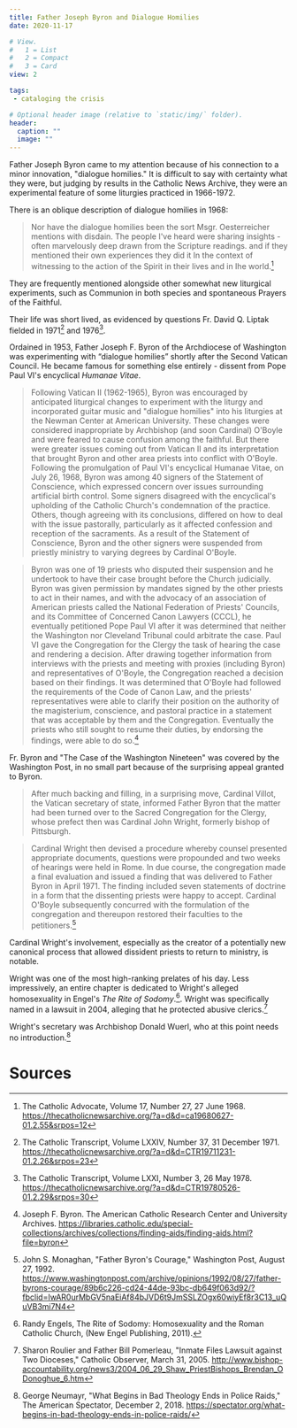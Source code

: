```yaml
---
title: Father Joseph Byron and Dialogue Homilies
date: 2020-11-17

# View.
#   1 = List
#   2 = Compact
#   3 = Card
view: 2

tags:
 - cataloging the crisis

# Optional header image (relative to `static/img/` folder).
header:
  caption: ""
  image: ""
---
```


Father Joseph Byron came to my attention because of his connection to a minor innovation, "dialogue homilies." It is difficult to say with certainty what they were, but judging by results in the Catholic News Archive, they were an experimental feature of some liturgies practiced in 1966-1972. 

There is an oblique description of dialogue homilies in 1968: 

> Nor have the dialogue homilies been the sort Msgr. Oesterreicher mentions with disdain. The people I've heard were sharing insights - often marvelously deep drawn from the Scripture readings. and if they mentioned their own experiences they did it In the context of witnessing to the action of the Spirit in their lives and in Ihe world.[^1] 

They are frequently mentioned alongside other somewhat new liturgical experiments, such as Communion in both species and spontaneous Prayers of the Faithful. 

Their life was short lived, as evidenced by questions Fr. David Q. Liptak fielded in 1971[^2] and 1976[^3]. 

Ordained in 1953, Father Joseph F. Byron of the Archdiocese of Washington was experimenting with “dialogue homilies” shortly after the Second Vatican Council. He became famous for something else entirely - dissent from Pope Paul VI's encyclical _Humanae Vitae_. 

> Following Vatican II (1962-1965), Byron was encouraged by anticipated liturgical changes to experiment with the liturgy and incorporated guitar music and "dialogue homilies" into his liturgies at the Newman Center at American University. These changes were considered inappropriate by Archbishop (and soon Cardinal) O'Boyle and were feared to cause confusion among the faithful. But there were greater issues coming out from Vatican II and its interpretation that brought Byron and other area priests into conflict with O'Boyle. Following the promulgation of Paul VI's encyclical Humanae Vitae, on July 26, 1968, Byron was among 40 signers of the Statement of Conscience, which expressed concern over issues surrounding artificial birth control. Some signers disagreed with the encyclical's upholding of the Catholic Church's condemnation of the practice. Others, though agreeing with its conclusions, differed on how to deal with the issue pastorally, particularly as it affected confession and reception of the sacraments. As a result of the Statement of Conscience, Byron and the other signers were suspended from priestly ministry to varying degrees by Cardinal O'Boyle.

> Byron was one of 19 priests who disputed their suspension and he undertook to have their case brought before the Church judicially. Byron was given permission by mandates signed by the other priests to act in their names, and with the advocacy of an association of American priests called the National Federation of Priests' Councils, and its Committee of Concerned Canon Lawyers (CCCL), he eventually petitioned Pope Paul VI after it was determined that neither the Washington nor Cleveland Tribunal could arbitrate the case. Paul VI gave the Congregation for the Clergy the task of hearing the case and rendering a decision. After drawing together information from interviews with the priests and meeting with proxies (including Byron) and representatives of O'Boyle, the Congregation reached a decision based on their findings. It was determined that O'Boyle had followed the requirements of the Code of Canon Law, and the priests' representatives were able to clarify their position on the authority of the magisterium, conscience, and pastoral practice in a statement that was acceptable by them and the Congregation. Eventually the priests who still sought to resume their duties, by endorsing the findings, were able to do so.[^4]

Fr. Byron and "The Case of the Washington Nineteen" was covered by the Washington Post, in no small part because of the surprising appeal granted to Byron. 

> After much backing and filling, in a surprising move, Cardinal Villot, the Vatican secretary of state, informed Father Byron that the matter had been turned over to the Sacred Congregation for the Clergy, whose prefect then was Cardinal John Wright, formerly bishop of Pittsburgh.

> Cardinal Wright then devised a procedure whereby counsel presented appropriate documents, questions were propounded and two weeks of hearings were held in Rome. In due course, the congregation made a final evaluation and issued a finding that was delivered to Father Byron in April 1971. The finding included seven statements of doctrine in a form that the dissenting priests were happy to accept. Cardinal O'Boyle subsequently concurred with the formulation of the congregation and thereupon restored their faculties to the petitioners.[^5]

Cardinal Wright's involvement, especially as the creator of a potentially new canonical process that allowed dissident priests to return to ministry, is notable. 

Wright was one of the most high-ranking prelates of his day. Less impressively, an entire chapter is dedicated to Wright's alleged homosexuality in Engel's _The Rite of Sodomy_.[^6]. Wright was specifically named in a lawsuit in 2004, alleging that he protected abusive clerics.[^7]

Wright's secretary was Archbishop Donald Wuerl, who at this point needs no introduction.[^8]

# Sources

[^1]: The Catholic Advocate, Volume 17, Number 27, 27 June 1968. https://thecatholicnewsarchive.org/?a=d&d=ca19680627-01.2.55&srpos=12

[^2]: The Catholic Transcript, Volume LXXIV, Number 37, 31 December 1971. https://thecatholicnewsarchive.org/?a=d&d=CTR19711231-01.2.26&srpos=23

[^3]: The Catholic Transcript, Volume LXXI, Number 3, 26 May 1978. https://thecatholicnewsarchive.org/?a=d&d=CTR19780526-01.2.29&srpos=30

[^4]: Joseph F. Byron. The American Catholic Research Center and University Archives. https://libraries.catholic.edu/special-collections/archives/collections/finding-aids/finding-aids.html?file=byron

[^5]: John S. Monaghan, "Father Byron's Courage," Washington Post, August 27, 1992.  https://www.washingtonpost.com/archive/opinions/1992/08/27/father-byrons-courage/89b6c226-cd24-44de-93bc-db649f063d92/?fbclid=IwAR0urMbGV5naEiAf84bJVD6t9JmSSLZOgx60wiyEf8r3C13_uQuVB3mi7N4

[^6]: Randy Engels, The Rite of Sodomy: Homosexuality and the Roman Catholic Church, (New Engel Publishing, 2011). 

[^7]: Sharon Roulier and Father Bill Pomerleau, "Inmate Files Lawsuit against Two Dioceses," Catholic Observer, March 31, 2005. http://www.bishop-accountability.org/news3/2004_06_29_Shaw_PriestBishops_Brendan_ODonoghue_6.htm

[^8]: George Neumayr, "What Begins in Bad Theology Ends in Police Raids," The American Spectator, December 2, 2018. https://spectator.org/what-begins-in-bad-theology-ends-in-police-raids/

